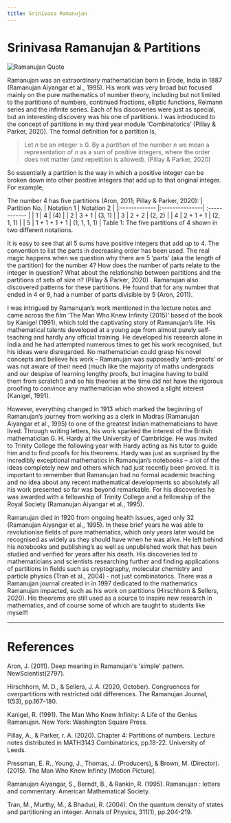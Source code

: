```yaml
---
title: Srinivasa Ramanujan 
---
```


# Srinivasa Ramanujan & Partitions
![Ramanujan Quote](https://www.azquotes.com/picture-quotes/quote-an-equation-means-nothing-to-me-unless-it-expresses-a-thought-of-god-srinivasa-ramanujan-57-27-22.jpg)

  Ramanujan was an extraordinary mathematician born in Erode, India in 1887 (Ramanujan Aiyangar et al., 1995). His work was very broad but focused mainly on the pure mathematics of number theory, including but not limited to the partitions of numbers, continued fractions, elliptic functions, Reimann series and the infinite series. Each of his discoveries were just as special, but an interesting discovery was his one of partitions. I was introduced to the concept of partitions in my third year module ‘Combinatorics’ (Pillay & Parker, 2020). The formal definition for a partition is, 
  
> Let _n_ be an integer &ge; 0. By a _partition_ of the number _n_ we mean a representation of _n_ as a sum of positive integers, where the order does not matter (and repetition is allowed).
(Pillay & Parker, 2020)

  So essentially a partition is the way in which a positive integer can be broken down into other positive integers that add up to that original integer. For example,

The number 4 has five partitions (Aron, 2011; Pillay & Parker, 2020):
| Partition No. | Notation 1     | Notation 2    |
|:------------- |:---------------| :------------ |
| 1             | 4              | (4)           |
| 2             | 3 + 1          | (3, 1)        |
| 3             | 2 + 2          | (2, 2)        |
| 4             | 2 + 1 + 1      | (2, 1, 1)     |
| 5             | 1 + 1 + 1 + 1  | (1, 1, 1, 1)  |
Table 1: The five partitions of 4 shown in two different notations. 

  It is easy to see that all 5 sums have positive integers that add up to 4. The convention to list the parts in decreasing order has been used. The real magic happens when we question why there are 5 ‘parts’ (aka the length of the partition) for the number 4? How does the number of parts relate to the integer in question? What about the relationship between partitions and the partitions of sets of size n? (Pillay & Parker, 2020) . Ramanujan also discovered patterns for these partitions. He found that for any number that ended in 4 or 9, had a number of parts divisible by 5 (Aron, 2011). 

  I was intrigued by Ramanujan’s work mentioned in the lecture notes and came across the film ‘The Man Who Knew Infinity (2015)’ based of the book by Kanigel (1991), which told the captivating story of Ramanujan’s life. His mathematical talents developed at a young age from almost purely self-teaching and hardly any official training. He developed his research alone in India and he had attempted numerous times to get his work recognised, but his ideas were disregarded. No mathematician could grasp his novel concepts and believe his work – Ramanujan was supposedly ‘anti-proofs’ or was not aware of their need (much like the majority of maths undergrads and our despise of learning lengthy proofs, but imagine having to build them from scratch!) and so his theories at the time did not have the rigorous proofing to convince any mathematician who showed a slight interest (Kanigel, 1991).

  However, everything changed in 1913 which marked the beginning of Ramanujan’s journey from working as a clerk in Madras (Ramanujan Aiyangar et al., 1995) to one of the greatest Indian mathematicians to have lived. Through writing letters, his work sparked the interest of the British mathematician G. H. Hardy at the University of Cambridge. He was invited to Trinity College the following year with Hardy acting as his tutor to guide him and to find proofs for his theorems. Hardy was just as surprised by the incredibly exceptional mathematics in Ramanujan’s notebooks – a lot of the ideas completely new and others which had just recently been proved. It is important to remember that Ramanujan had no formal academic teaching and no idea about any recent mathematical developments so absolutely all his work presented so far was beyond remarkable. For his discoveries he was awarded with a fellowship of Trinity College and a fellowship of the Royal Society (Ramanujan Aiyangar et al., 1995).

  Ramanujan died in 1920 from ongoing health issues, aged only 32 (Ramanujan Aiyangar et al., 1995). In these brief years he was able to revolutionise fields of pure mathematics, which only years later would be recognised as widely as they should have when he was alive. He left behind his notebooks and publishing’s as well as unpublished work that has been studied and verified for years after his death. His discoveries led to mathematicians and scientists researching further and finding applications of partitions in fields such as cryptography, molecular chemistry and particle physics (Tran et al., 2004) - not just combinatorics. There was a Ramanujan journal created in in 1997 dedicated to the mathematics Ramanujan impacted, such as his work on partitions (Hirschhorn & Sellers, 2020).  His theorems are still used as a source to inspire new research in mathematics, and of course some of which are taught to students like myself!

-------------------------------------------
# References

Aron, J. (2011). Deep meaning in Ramanujan's 'simple' pattern. NewScientist(2797).

Hirschhorn, M. D., & Sellers, J. A. (2020, October). Congruences for overpartitions with restricted odd differences. The Ramanujan Journal, 1(53), pp.167-180.

Kanigel, R. (1991). The Man Who Knew Infinity: A Life of the Genius Ramanujan. New York: Washington Square Press.

Pillay, A., & Parker, r. A. (2020). Chapter 4: Partitions of numbers. Lecture notes distributed in MATH3143 Combinatorics, pp.18-22. University of Leeds.

Pressman, E. R., Young, J., Thomas, J. (Producers), & Brown, M. (Director). (2015). The Man Who Knew Infinity [Motion Picture].

Ramanujan Aiyangar, S., Berndt, B., & Rankin, R. (1995). Ramanujan : letters and commentary. American Mathematical Society.

Tran, M., Murthy, M., & Bhaduri, R. (2004). On the quantum density of states and partitioning an integer. Annals of Physics, 311(1), pp.204-219.




